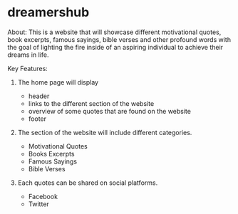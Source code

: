 # dreamershub

About: This is a website that will showcase different motivational quotes, book excerpts, famous sayings, bible verses and other profound words with the goal of lighting the fire inside of an aspiring individual to achieve their dreams in life.

Key Features:
1. The home page will display
    * header
    * links to the different section of the website
    * overview of some quotes that are found on the website
    * footer

2. The section of the website will include different categories.
    * Motivational Quotes
    * Books Excerpts
    * Famous Sayings
    * Bible Verses

3. Each quotes can be shared on social platforms.
    * Facebook
    * Twitter
